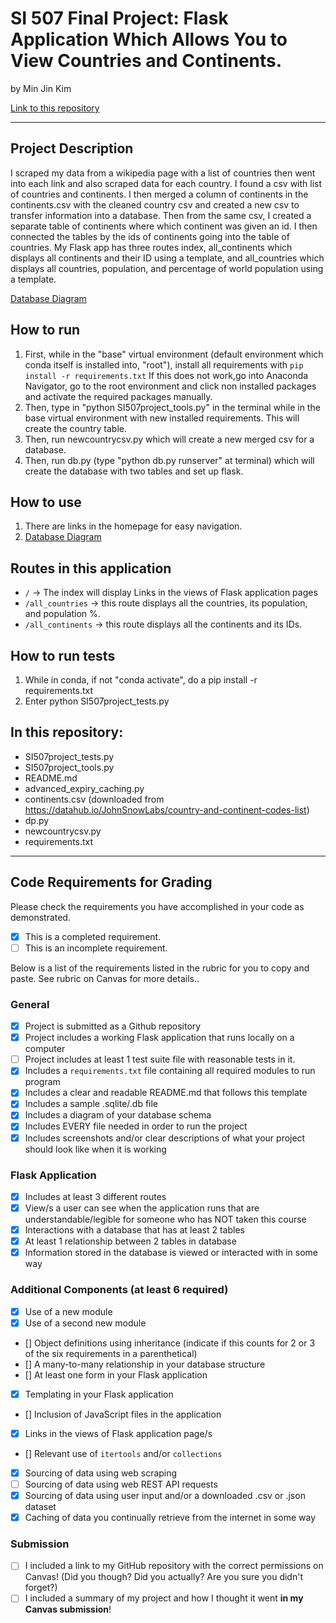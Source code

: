 # SI 507 Final Project: Flask Application Which Allows You to View Countries and Continents.

by Min Jin Kim

[Link to this repository](https://github.com/michellek1995/finalproject)

---

## Project Description
I scraped my data from a wikipedia page with a list of countries then went into each link and also scraped data for each country. I found a csv with list of countries and continents. I then merged a column of continents in the continents.csv with the cleaned country csv and created a new csv to transfer information into a database. Then from the same csv, I created a separate table of continents where which continent was given an id. I then connected the tables by the ids of continents going into the table of countries. My Flask app has three routes index, all_continents which displays all continents and their ID using a template, and all_countries which displays all countries, population, and percentage of world population using a template.



[Database Diagram](https://docs.google.com/document/d/1SjZxCZpYq6sDtC8OhyiG4sWar8sjkY6VpvgeVPiammQ/edit?usp=sharing)




## How to run

1. First, while in the "base" virtual environment (default environment which conda itself is installed into, "root"), install all requirements with `pip install -r requirements.txt` If this does not work,go into Anaconda Navigator, go to the root environment and click non installed packages and activate the required packages manually.
2. Then, type in "python SI507project_tools.py" in the terminal while in the base virtual environment with new installed requirements. This will create the country table.
3. Then, run newcountrycsv.py which will create a new merged csv for a database.
4. Then, run db.py (type "python db.py runserver" at terminal) which will create the database with two tables and set up flask.

## How to use

1. There are links in the homepage for easy navigation.
2. [Database Diagram](https://docs.google.com/document/d/1SjZxCZpYq6sDtC8OhyiG4sWar8sjkY6VpvgeVPiammQ/edit?usp=sharing)


## Routes in this application
- `/` -> The index will display Links in the views of Flask application pages
- `/all_countries` -> this route displays all the countries, its population, and population %.
- `/all_continents` -> this route displays all the continents and its IDs.


## How to run tests
1. While in conda, if not "conda activate", do a pip install -r requirements.txt
2. Enter python SI507project_tests.py

## In this repository:
- SI507project_tests.py
- SI507project_tools.py
- README.md
- advanced_expiry_caching.py
- continents.csv (downloaded from https://datahub.io/JohnSnowLabs/country-and-continent-codes-list)
- dp.py
- newcountrycsv.py
- requirements.txt

---
## Code Requirements for Grading
Please check the requirements you have accomplished in your code as demonstrated.
- [x] This is a completed requirement.
- [ ] This is an incomplete requirement.

Below is a list of the requirements listed in the rubric for you to copy and paste.  See rubric on Canvas for more details..
### General
- [x] Project is submitted as a Github repository
- [x] Project includes a working Flask application that runs locally on a computer
- [ ] Project includes at least 1 test suite file with reasonable tests in it.
- [x] Includes a `requirements.txt` file containing all required modules to run program
- [x] Includes a clear and readable README.md that follows this template
- [x] Includes a sample .sqlite/.db file
- [x] Includes a diagram of your database schema
- [x] Includes EVERY file needed in order to run the project
- [x] Includes screenshots and/or clear descriptions of what your project should look like when it is working

### Flask Application
- [x] Includes at least 3 different routes
- [x] View/s a user can see when the application runs that are understandable/legible for someone who has NOT taken this course
- [x] Interactions with a database that has at least 2 tables
- [x] At least 1 relationship between 2 tables in database
- [x] Information stored in the database is viewed or interacted with in some way

### Additional Components (at least 6 required)
- [x] Use of a new module
- [x] Use of a second new module
- [] Object definitions using inheritance (indicate if this counts for 2 or 3 of the six requirements in a parenthetical)
- [] A many-to-many relationship in your database structure
- [] At least one form in your Flask application
- [x] Templating in your Flask application
- [] Inclusion of JavaScript files in the application
- [x] Links in the views of Flask application page/s
- [] Relevant use of `itertools` and/or `collections`
- [x] Sourcing of data using web scraping
- [ ] Sourcing of data using web REST API requests
- [x] Sourcing of data using user input and/or a downloaded .csv or .json dataset
- [x] Caching of data you continually retrieve from the internet in some way

### Submission
- [ ] I included a link to my GitHub repository with the correct permissions on Canvas! (Did you though? Did you actually? Are you sure you didn't forget?)
- [ ] I included a summary of my project and how I thought it went **in my Canvas submission**!
